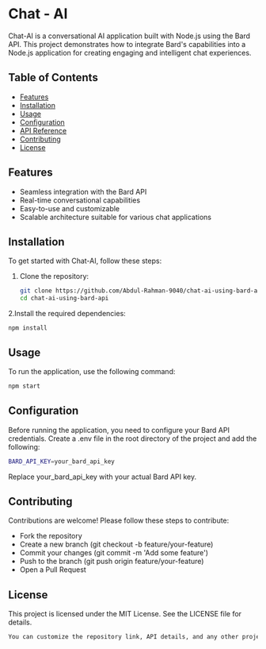 # Chat - AI

Chat-AI is a conversational AI application built with Node.js using the Bard API. This project demonstrates how to integrate Bard's capabilities into a Node.js application for creating engaging and intelligent chat experiences.

## Table of Contents

- [Features](#features)
- [Installation](#installation)
- [Usage](#usage)
- [Configuration](#configuration)
- [API Reference](#api-reference)
- [Contributing](#contributing)
- [License](#license)

## Features

- Seamless integration with the Bard API
- Real-time conversational capabilities
- Easy-to-use and customizable
- Scalable architecture suitable for various chat applications

## Installation

To get started with Chat-AI, follow these steps:

1. Clone the repository:

   ```bash
   git clone https://github.com/Abdul-Rahman-9040/chat-ai-using-bard-api.git
   cd chat-ai-using-bard-api
   ```
2.Install the required dependencies:
```
npm install
```
## Usage
To run the application, use the following command:
```bash
npm start
```
## Configuration
Before running the application, you need to configure your Bard API credentials. Create a .env file in the root directory of the project and add the following:
```bash
BARD_API_KEY=your_bard_api_key
```
Replace your_bard_api_key with your actual Bard API key.

## Contributing
Contributions are welcome! Please follow these steps to contribute:
- Fork the repository
- Create a new branch (git checkout -b feature/your-feature)
- Commit your changes (git commit -m 'Add some feature')
- Push to the branch (git push origin feature/your-feature)
- Open a Pull Request

## License
This project is licensed under the MIT License. See the LICENSE file for details.
```bash
You can customize the repository link, API details, and any other project-specific information as needed.
```
